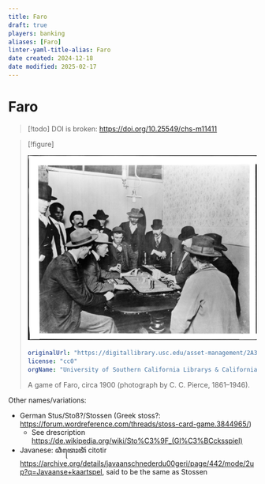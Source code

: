 ```yaml
---
title: Faro
draft: true
players: banking
aliases: [Faro]
linter-yaml-title-alias: Faro
date created: 2024-12-18
date modified: 2025-02-17
---
```

# Faro

> [!todo] DOI is broken: https://doi.org/10.25549/chs-m11411

> [!figure]
>
> ![Black and white photo of the interior of a gambling hall. There are a group of men in ties and hats standing around a wooden table. On top of the table is a Faro layout with cards and tall piles of chips on it. The dealer has an abacus in front of him. There is a single lightbulb hanging high above the table.](CHS-5940.jpg)
>
> ```yaml
> originalUrl: "https://digitallibrary.usc.edu/asset-management/2A3BF1G0JFM"
> license: "cc0"
> orgName: "University of Southern California Librarys & California Historical Society"
> ```
>
> A game of Faro, circa 1900 (photograph by C. C. Pierce, 1861–1946).


Other names/variations:
- German Stus/Stoß?/Stossen (Greek stoss?: https://forum.wordreference.com/threads/stoss-card-game.3844965/)
  - See drescription https://de.wikipedia.org/wiki/Sto%C3%9F_(Gl%C3%BCcksspiel)
- Javanese: ꦕꦶꦠꦺꦴꦠꦶꦂ citotir https://archive.org/details/javaanschnederdu00geri/page/442/mode/2up?q=Javaanse+kaartspel, said to be the same as Stossen
